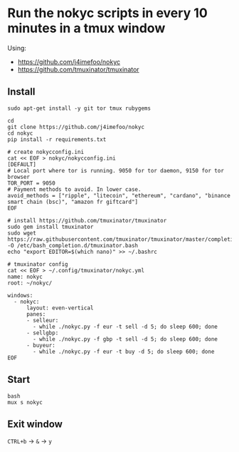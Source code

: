 # Run the nokyc scripts in every 10 minutes in a tmux window

Using:
* https://github.com/j4imefoo/nokyc
* https://github.com/tmuxinator/tmuxinator

## Install
```
sudo apt-get install -y git tor tmux rubygems

cd
git clone https://github.com/j4imefoo/nokyc
cd nokyc
pip install -r requirements.txt

# create nokycconfig.ini
cat << EOF > nokyc/nokycconfig.ini
[DEFAULT]
# Local port where tor is running. 9050 for tor daemon, 9150 for tor browser
TOR_PORT = 9050
# Payment methods to avoid. In lower case.
avoid_methods = ["ripple", "litecoin", "ethereum", "cardano", "binance smart chain (bsc)", "amazon fr giftcard"]
EOF

# install https://github.com/tmuxinator/tmuxinator
sudo gem install tmuxinator
sudo wget https://raw.githubusercontent.com/tmuxinator/tmuxinator/master/completion/tmuxinator.bash -O /etc/bash_completion.d/tmuxinator.bash
echo "export EDITOR=$(which nano)" >> ~/.bashrc

# tmuxinator config
cat << EOF > ~/.config/tmuxinator/nokyc.yml
name: nokyc
root: ~/nokyc/

windows:
  - nokyc:
      layout: even-vertical
      panes:
      - selleur:
        - while ./nokyc.py -f eur -t sell -d 5; do sleep 600; done
      - sellgbp:
        - while ./nokyc.py -f gbp -t sell -d 5; do sleep 600; done
      - buyeur:
        - while ./nokyc.py -f eur -t buy -d 5; do sleep 600; done
EOF
```

## Start
```
bash
mux s nokyc
```
## Exit window
`CTRL+b` -> `&` -> `y`
